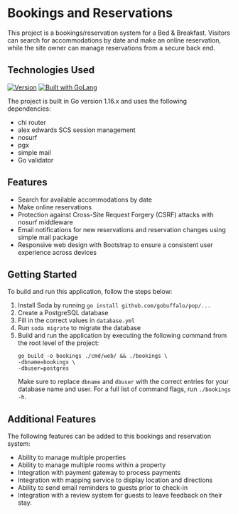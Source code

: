 # Bookings and Reservations

This project is a bookings/reservation system for a Bed & Breakfast. Visitors can search for accommodations by date and make an online reservation, while the site owner can manage reservations from a secure back end.

## Technologies Used
[![Version](https://img.shields.io/badge/goversion-1.16.x-blue.svg)](https://golang.org)
<a href="https://golang.org"><img src="https://img.shields.io/badge/powered_by-Go-3362c2.svg?style=flat-square" alt="Built with GoLang"></a>

The project is built in Go version 1.16.x and uses the following dependencies:
- chi router
- alex edwards SCS session management
- nosurf
- pgx
- simple mail
- Go validator

## Features
- Search for available accommodations by date
- Make online reservations
- Protection against Cross-Site Request Forgery (CSRF) attacks with nosurf middleware
- Email notifications for new reservations and reservation changes using simple mail package
- Responsive web design with Bootstrap to ensure a consistent user experience across devices

## Getting Started

To build and run this application, follow the steps below:
1. Install Soda by running `go install github.com/gobuffalo/pop/...`
2. Create a PostgreSQL database
3. Fill in the correct values in `database.yml`
4. Run `soda migrate` to migrate the database
5. Build and run the application by executing the following command from the root level of the project:
   ```
   go build -o bookings ./cmd/web/ && ./bookings \
   -dbname=bookings \
   -dbuser=postgres
   ```
   Make sure to replace `dbname` and `dbuser` with the correct entries for your database name and user. For a full list of command flags, run `./bookings -h`.

## Additional Features

The following features can be added to this bookings and reservation system:
- Ability to manage multiple properties
- Ability to manage multiple rooms within a property
- Integration with payment gateway to process payments
- Integration with mapping service to display location and directions
- Ability to send email reminders to guests prior to check-in
- Integration with a review system for guests to leave feedback on their stay.
